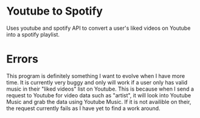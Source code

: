 # Youtube to Spotify
 Uses youtube and spotify API to convert a user's liked videos on Youtube into a spotify playlist. 

# Errors
This program is definitely something I want to evolve when I have more time. It is currently very buggy and only will work if a user only has valid music in their "liked videos" list on Youtube. This is because when I send a request to Youtube for video data such as "artist", it will look into Youtube Music and grab the data using Youtube Music. If it is not availible on their, the request currently fails as I have yet to find a work around. 
